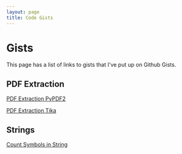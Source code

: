 ```yaml
---
layout: page
title: Code Gists
---
```

# Gists

This page has a list of links to gists that I've put up on Github Gists.
 
## PDF Extraction

[PDF Extraction PyPDF2](https://gist.github.com/rkjiwa/9ee3233179a4e50bfc068cfe7e9e1a47)

[PDF Extraction Tika](https://gist.github.com/rkjiwa/08fee7f22728b972c88470326c39e8bf)

## Strings

[Count Symbols in String](https://gist.github.com/rkjiwa/cfd48059f0ff591d76320e5131f207b2)

